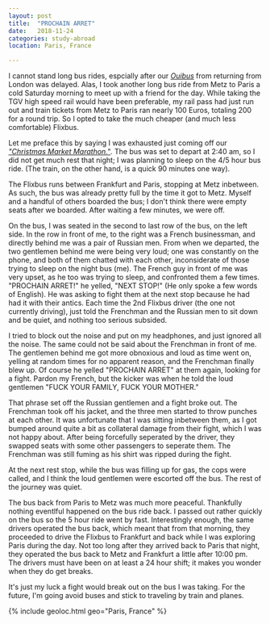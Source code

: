 ```yaml
---
layout: post
title:  "PROCHAIN ARRET"
date:   2018-11-24
categories: study-abroad
location: Paris, France

---
```


I cannot stand long bus rides, espcially after our *[Ouibus](/posts/chunnel-holdup)* from returning from London was delayed. Alas, I took another long bus ride from Metz to Paris a cold Saturday morning to meet up with a friend for the day. While taking the TGV high speed rail would have been preferable, my rail pass had just run out and train tickets from Metz to Paris ran nearly 100 Euros, totaling 200 for a round trip. So I opted to take the much cheaper (and much less comfortable) Flixbus.

Let me preface this by saying I was exhausted just coming off our *["Christmas Market Marathon."](/posts/the-christmas-market-marathon)*. The bus was set to depart at 2:40 am, so I did not get much rest that night; I was planning to sleep on the 4/5 hour bus ride. (The train, on the other hand, is a quick 90 minutes one way).

The Flixbus runs between Frankfurt and Paris, stopping at Metz inbetween. As such, the bus was already pretty full by the time it got to Metz. Myself and a handful of others boarded the bus; I don't think there were empty seats after we boarded. After waiting a few minutes, we were off.

On the bus, I was seated in the second to last row of the bus, on the left side. In the row in front of me, to the right was a French businessman, and directly behind me was a pair of Russian men. From when we departed, the two gentlemen behind me were being very loud; one was constantly on the phone, and both of them chatted with each other, inconsiderate of those trying to sleep on the night bus (me). The French guy in front of me was very upset, as he too was trying to sleep, and confronted them a few times. "PROCHAIN ARRET!" he yelled, "NEXT STOP!" (He only spoke a few words of English). He was asking to fight them at the next stop because he had had it with their antics. Each time the 2nd Flixbus driver (the one not currently driving), just told the Frenchman and the Russian men to sit down and be quiet, and nothing too serious subsided.

I tried to block out the noise and put on my headphones, and just ignored all the noise. The same could not be said about the Frenchman in front of me. The gentlemen behind me got more obnoxious and loud as time went on, yelling at random times for no apparent reason, and the Frenchman finally blew up. Of course he yelled "PROCHAIN ARRET" at them again, looking for a fight. Pardon my French, but the kicker was when he told the loud gentlemen "FUCK YOUR FAMILY, FUCK YOUR MOTHER."

That phrase set off the Russian gentlemen and a fight broke out. The Frenchman took off his jacket, and the three men started to throw punches at each other. It was unfortunate that I was sitting inbetween them, as I got bumped around quite a bit as collateral damage from their fight, which I was not happy about. After being forcefully seperated by the driver, they swapped seats with some other passengers to seperate them. The Frenchman was still fuming as his shirt was ripped during the fight.

At the next rest stop, while the bus was filling up for gas, the cops were called, and I think the loud gentlemen were escorted off the bus. The rest of the journey was quiet.

The bus back from Paris to Metz was much more peaceful. Thankfully nothing eventlful happened on the bus ride back. I passed out rather quickly on the bus so the 5 hour ride went by fast. Interestingly enough, the same drivers operated the bus back, which meant that from that morning, they proceeded to drive the Flixbus to Frankfurt and back while I was exploring Paris during the day. Not too long after they arrived back to Paris that night, they operated the bus back to Metz and Frankfurt a little after 10:00 pm. The drivers must have been on at least a 24 hour shift; it makes you wonder when they do get breaks.

It's just my luck a fight would break out on the bus I was taking. For the future, I'm going avoid buses and stick to traveling by train and planes.

{% include geoloc.html geo="Paris, France" %}